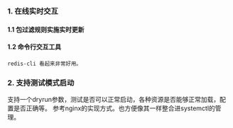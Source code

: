 ### 1. 在线实时交互
#### 1.1 包过滤规则实施实时更新

#### 1.2 命令行交互工具
	redis-cli 看起来非常好用。

### 2. 支持测试模式启动
支持一个dryrun参数，测试是否可以正常启动，各种资源是否能够正常加载，配置是否正确等。
参考nginx的实现方式。也方便像其一样整合进systemctl的管理。
